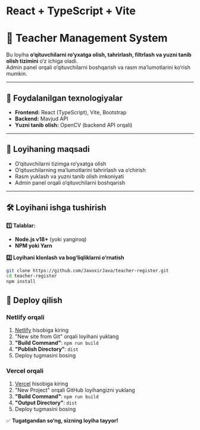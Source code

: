 # React + TypeScript + Vite

# 🏫 Teacher Management System

Bu loyiha **o‘qituvchilarni ro‘yxatga olish, tahrirlash, filtrlash va yuzni tanib olish tizimini** o‘z ichiga oladi.  
Admin panel orqali o‘qituvchilarni boshqarish va rasm ma’lumotlarini ko‘rish mumkin.

---

## 🚀 Foydalanilgan texnologiyalar

- **Frontend:** React (TypeScript), Vite, Bootstrap  
- **Backend:** Mavjud API
- **Yuzni tanib olish:** OpenCV (backend API orqali)  

---

## 🎯 Loyihaning maqsadi

- O‘qituvchilarni tizimga ro‘yxatga olish  
- O‘qituvchilarning ma’lumotlarini tahrirlash va o‘chirish  
- Rasm yuklash va yuzni tanib olish imkoniyati  
- Admin panel orqali o‘qituvchilarni boshqarish  

---

## 🛠 Loyihani ishga tushirish

**1️⃣ Talablar:**  
- **Node.js v18+** (yoki yangiroq)  
- **NPM yoki Yarn**  

**2️⃣ Loyihani klonlash va bog‘liqliklarni o‘rnatish**  
```bash
git clone https://github.com/JavoxirJava/teacher-register.git
cd teacher-register
npm install
```

## 🚀 Deploy qilish

### **Netlify orqali**
1. [Netlify](https://www.netlify.com/) hisobiga kiring  
2. "New site from Git" orqali loyihani yuklang  
3. **"Build Command"**: `npm run build`  
4. **"Publish Directory"**: `dist`  
5. Deploy tugmasini bosing  

### **Vercel orqali**
1. [Vercel](https://vercel.com/) hisobiga kiring  
2. "New Project" orqali GitHub loyihangizni yuklang  
3. **"Build Command"**: `npm run build`  
4. **"Output Directory"**: `dist`  
5. Deploy tugmasini bosing  

✅ **Tugatgandan so‘ng, sizning loyiha tayyor!**  
